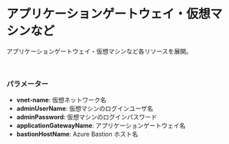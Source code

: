 # アプリケーションゲートウェイ・仮想マシンなど

アプリケーションゲートウェイ・仮想マシンなど各リソースを展開。

<br />

### パラメーター
- **vnet-name**: 仮想ネットワーク名
- **adminUserName**: 仮想マシンのログインユーザ名
- **adminPassword**: 仮想マシンのログインパスワード
- **applicationGatewayName**: アプリケーションゲートウェイ名
- **bastionHostName**: Azure Bastion ホスト名

<br />